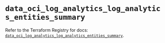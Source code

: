 # `data_oci_log_analytics_log_analytics_entities_summary`

Refer to the Terraform Registry for docs: [`data_oci_log_analytics_log_analytics_entities_summary`](https://registry.terraform.io/providers/hashicorp/oci/7.19.0/docs/data-sources/log_analytics_log_analytics_entities_summary).
